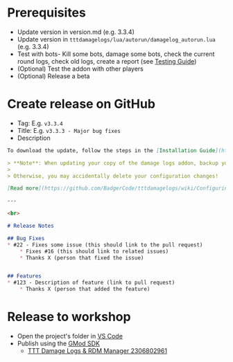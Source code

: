 # Prerequisites

* Update version in version.md (e.g. 3.3.4)
* Update version in `tttdamagelogs/lua/autorun/damagelog_autorun.lua` (e.g. 3.3.4)
* Test with bots- Kill some bots, damage some bots, check the current round logs, check old logs, create a report (see [Testing Guide](Testing-Guide))
* (Optional) Test the addon with other players
* (Optional) Release a beta


# Create release on GitHub
* Tag: E.g. `v3.3.4`
* Title: E.g. `v3.3.3 - Major bug fixes`
* Description

```markdown
To download the update, follow the steps in the [Installation Guide](https://github.com/BadgerCode/tttdamagelogs#installation).

> **Note**: When updating your copy of the damage logs addon, backup your configuration files!
> 
> Otherwise, you may accidentally delete your configuration changes!

[Read more](https://github.com/BadgerCode/tttdamagelogs/wiki/Configuring-the-damage-logs)

---

<br>

# Release Notes

## Bug Fixes
* #22 - Fixes some issue (this should link to the pull request)
    * Fixes #16 (this should link to related issues)
    * Thanks X (person that fixed the issue)


## Features
* #123 - Description of feature (link to pull request)
    * Thanks X (person that added the feature)
```



# Release to workshop
* Open the project's folder in [VS Code](https://code.visualstudio.com/)
* Publish using the [GMod SDK](https://marketplace.visualstudio.com/items?itemName=BadgerCode.gmod-sdk)
    * [TTT Damage Logs & RDM Manager 2306802961](https://steamcommunity.com/sharedfiles/filedetails/?id=2306802961)
